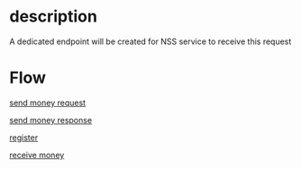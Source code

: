 # description
A dedicated endpoint will be created for NSS service to receive this request

# Flow

[send money request](send-request.md)

[send money response](send-response.md)

[register](register.md)

[receive money](receive.md)

